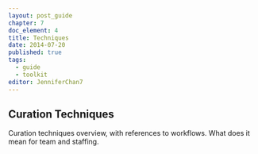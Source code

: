 ```yaml
---
layout: post_guide
chapter: 7
doc_element: 4
title: Techniques
date: 2014-07-20
published: true
tags:
  - guide
  - toolkit
editor: JenniferChan7
---
```


## Curation Techniques
Curation techniques overview, with references to workflows. What does it mean for team and staffing.